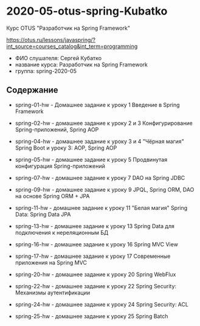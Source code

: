 # 2020-05-otus-spring-Kubatko
Курс OTUS "Разработчик на Spring Framework"

https://otus.ru/lessons/javaspring/?int_source=courses_catalog&int_term=programming

* ФИО слушателя: Сергей Кубатко
* название курса: Разработчик на Spring Framework
* группа: spring-2020-05

## Содержание
* spring-01-hw - Домашнее задание к уроку 1 
Введение в Spring Framework

* spring-02-hw - домашнее задание к уроку 2 и 3
Конфигурирование Spring-приложений, Spring AOP

* spring-04-hw - домашнее задание к уроку 3 и 4
"Чёрная магия" Spring Boot и уроку 3: AOP, Spring AOP

* spring-05-hw - домашнее задание к уроку 5
Продвинутая конфигурация Spring-приложений

* spring-07-hw - домашнее задание к уроку 7
DAO на Spring JDBC

* spring-09-hw - домашнее задание к уроку 9
JPQL, Spring ORM, DAO на основе Spring ORM + JPA

* spring-11-hw - домашнее задание к уроку 11
"Белая магия" Spring Data: Spring Data JPA

* spring-13-hw - домашнее задание к уроку 13
Spring Data для подключения к нереляционным БД

* spring-16-hw - домашнее задание к уроку 16
Spring MVC View

* spring-17-hw - домашнее задание к уроку 17
Современные приложения на Spring MVC

* spring-20-hw - домашнее задание к уроку 20
Spring WebFlux

* spring-22-hw - домашнее задание к уроку 22
Spring Security: Механизмы аутентификации

* spring-24-hw - домашнее задание к уроку 24
Spring Security: ACL

* spring-25-hw - домашнее задание к уроку 25
Spring Batch
